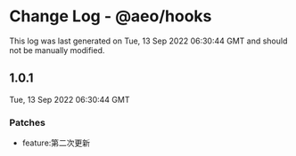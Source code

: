 # Change Log - @aeo/hooks

This log was last generated on Tue, 13 Sep 2022 06:30:44 GMT and should not be manually modified.

## 1.0.1
Tue, 13 Sep 2022 06:30:44 GMT

### Patches

- feature:第二次更新

